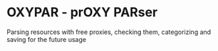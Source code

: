 # OXYPAR - prOXY PARser
Parsing resources with free proxies, checking them, categorizing and saving for the future usage